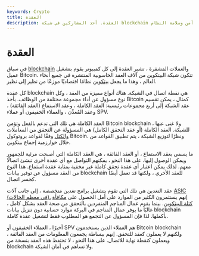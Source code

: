 ```yaml
---
keywords: Crypto
title: العقدة
description: العقدة. أحد المشاركين في شبكة blockchain التي تتواصل مع المشاركين الآخرين لضمان أمن وسلامة النظام.
---
```


# العقدة
في سياق [blockchain](/blockchain) والعملات المشفرة ، تشير العقدة إلى كل كمبيوتر يقوم بتشغيل عميل Bitcoin. تتكون شبكة البيتكوين من آلاف العقد الحاسوبية المنتشرة في جميع أنحاء العالم ، وهذا ما يجعل [بيتكوين](/bitcoin) نظامًا اقتصاديًا موزعًا من نظير إلى نظير.

كل عقدة blockchain هي نقطة اتصال في الشبكة. هناك أنواع مميزة من العقد ، وكل نوع مسؤول عن أداء مجموعة مختلفة من الوظائف. بأخذ Bitcoin كمثال ، يمكن تقسيم عقد الشبكة إلى أربع مجموعات رئيسية: العقد الكاملة ، وعقد الاستماع (العقد الفائقة) ، وعقد المُعدِّن ، والعملاء الخفيفون أو عملاء SPV.

العقد الكاملة هي تلك التي تدعم بالفعل وتؤمن Bitcoin blockchain ، ولا غنى عنها للشبكة. العقد الكاملة (أو عقد التحقق الكامل) هي المسؤولة عن التحقق من المعاملات [والكتل](/block) وفقًا لقواعد بروتوكول Bitcoin. ونظرًا لتوزيع الشبكة ، يتم تطبيق القواعد من خلال خوارزمية إجماع بيتكوين.

ما يسمى بعقد الاستماع ، أو العقد الفائقة ، هي العقد الكاملة التي أصبحت مرئية للجمهور ويمكن الوصول إليها. على هذا النحو ، يمكنهم التواصل مع أي عقدة أخرى تنشئ اتصالًا معهم. لذلك يمكن اعتبار أي عقدة تحقق كاملة غير مخفية بمثابة عقدة استماع. هذا النوع من العقد مسؤول عن توفير بيانات blockchain للعقد الأخرى ، ولكنها قد تعمل أيضًا كجسر اتصال.

عقد التعدين هي تلك التي تقوم بتشغيل برامج تعدين متخصصة ، إلى جانب آلات [ASIC (في معظم الحالات).](/asic) إنهم يستثمرون الكثير من الموارد على أمل الحصول على [مكافأة كتلة البيتكوين](/block-reward). بينما يقوم عمال المناجم المنفردين بالتحقق من صحة العقد بشكل كامل ، غالبًا ما يوفر عمال المناجم في البركة موارد حسابية دون تنزيل بيانات blockchain بأكملها. لذا فإن المسؤول عن التجمع هو المطلوب فقط لتشغيل عقدة كاملة.

أخيرًا ، العملاء الخفيفون أو SPV هم العملاء الذين يستخدمون Bitcoin blockchain ولكنهم لا يعملون كعقد للتحقق. إنهم ببساطة يجمعون المعلومات من العقد الفائقة ، ويعملون كنقطة نهاية للاتصال. على هذا النحو ، لا تحتفظ هذه العقد بنسخة من blockchain ولا تساهم في أمان الشبكة.

